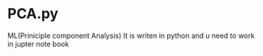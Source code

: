 # PCA.py
ML(Priniciple component Analysis)
It is writen in python and u need to work in jupter note book
